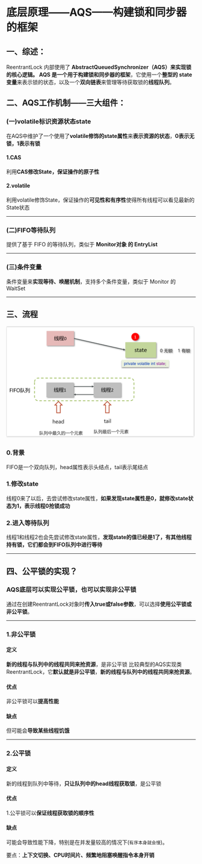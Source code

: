 
# 底层原理——AQS——构建锁和同步器的框架

## 一、综述：
ReentrantLock 内部使用了 **AbstractQueuedSynchronizer（AQS）**来实现锁的核心逻辑。
AQS 是一个用于**构建锁和同步器的框架**，它使用一个**整型的 state 变量**来表示锁的状态，以及一个**双向链表**来管理等待获取锁的**线程队列**。


## 二、AQS工作机制——三大组件：

### (一)volatile标识资源状态state

 在AQS中维护了一个使用了**volatile修饰的state属性**来**表示资源的状态**，**0表示无锁，1表示有锁**
#### 1.CAS
  利用**CAS修改State，保证操作的原子性**

#### 2.volatile
  利用volatile修饰State，保证操作的**可见性和有序性**使得所有线程可以看见最新的State状态

---
### (二)FIFO等待队列
 提供了基于 FIFO 的等待队列，类似于 **Monitor对象 的 EntryList**

---
### (三)条件变量

 条件变量来**实现等待、唤醒机制**，支持多个条件变量，类似于 Monitor 的 WaitSet

---
## 三、流程
![alt text](../../../../../img/AQS底层架构.png)

### 0.背景
FIFO是一个双向队列，head属性表示头结点，tail表示尾结点

### 1.修改state
 线程0来了以后，去尝试修改state属性，**如果发现state属性是0，就修改state状态为1，表示线程0抢锁成功**

### 2.进入等待队列
 线程1和线程2也会先尝试修改state属性，**发现state的值已经是1了，有其他线程持有锁，它们都会到FIFO队列中进行等待**

---
## 四、公平锁的实现？
### AQS底层可以实现公平锁，也可以实现非公平锁
  通过在创建ReentrantLock对象时**传入true或false参数**，可以选择**使用公平锁或非公平锁**。
 
 ---
### 1.非公平锁
#### 定义
   **新的线程与队列中的线程共同来抢资源**，是非公平锁
    比较典型的AQS实现类ReentrantLock，它**默认就是非公平锁**，**新的线程与队列中的线程共同来抢资源**。
  #### 优点
   非公平锁可以**提高性能**
 ####  缺点
   但可能会**导致某些线程饥饿**

----
### 2.公平锁
  #### 定义
   新的线程到队列中等待，**只让队列中的head线程获取锁**，是公平锁
 ####  优点
   1.公平锁可以**保证线程获取锁的顺序性**
  #### 缺点
   可能会导致性能下降，特别是在并发量较高的情况下(`有序本身就会慢`)。
   
   要点：**上下文切换、CPU时间片、频繁地阻塞唤醒指令本身开销**